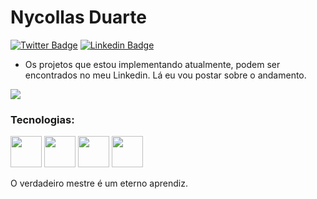 # Nycollas Duarte

[![Twitter Badge](https://img.shields.io/badge/-%40nduaarte-blueviolet?logo=twitter)](https://twitter.com/nduaarte)
[![Linkedin Badge](https://img.shields.io/badge/-Nycollas%20Duarte-blueviolet?logo=linkedin)](https://www.linkedin.com/in/nduaarte/)

- Os projetos que estou implementando atualmente, podem ser encontrados no meu Linkedin. Lá eu vou postar sobre o andamento.

 <img align="center" src="https://github-readme-stats.vercel.app/api/top-langs/?username=redspaace&layout=compact" />


### Tecnologias:
<p align="start">
  <img width="50" height="50" src="https://user-images.githubusercontent.com/60564538/106335298-48f57280-626b-11eb-92ef-1d83a801429e.png">
  <img width="50" height="50" src="https://user-images.githubusercontent.com/60564538/106335301-4a269f80-626b-11eb-9db3-c77d30eebf79.png">
  <img width="50" height="50" src="https://user-images.githubusercontent.com/60564538/106335302-4a269f80-626b-11eb-8094-f35e53b377b7.png">
  <img width="50" height="50" src="https://user-images.githubusercontent.com/60564538/106335303-4a269f80-626b-11eb-8cf1-3426d598350b.png">
</p>

O verdadeiro mestre é um eterno aprendiz.
